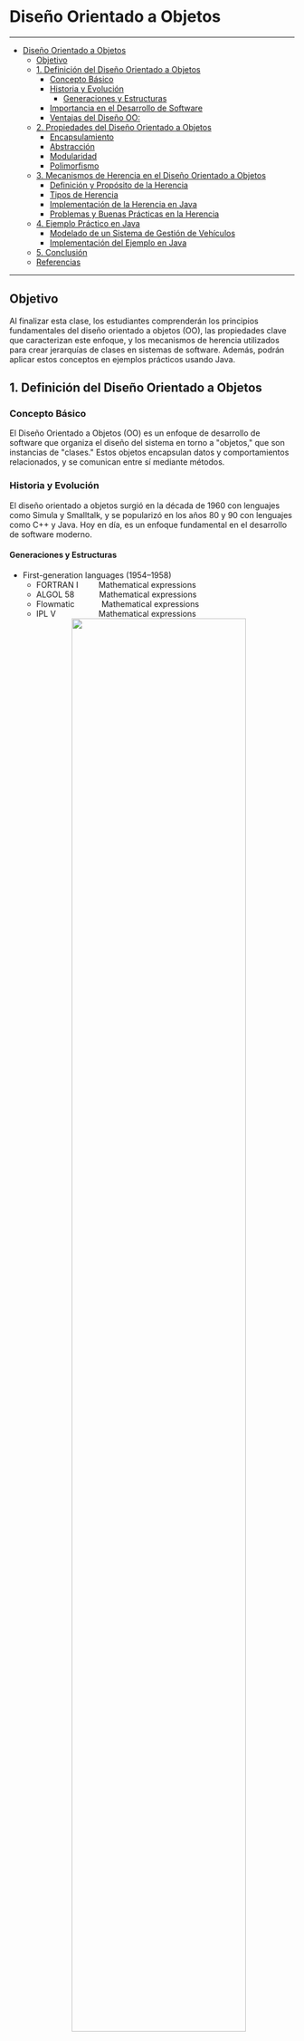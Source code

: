 # Diseño Orientado a Objetos

---

<!-- @import "[TOC]" {cmd="toc" depthFrom=1 depthTo=6 orderedList=false} -->

<!-- code_chunk_output -->

- [Diseño Orientado a Objetos](#diseño-orientado-a-objetos)
  - [Objetivo](#objetivo)
  - [1. Definición del Diseño Orientado a Objetos](#1-definición-del-diseño-orientado-a-objetos)
    - [Concepto Básico](#concepto-básico)
    - [Historia y Evolución](#historia-y-evolución)
      - [Generaciones y Estructuras](#generaciones-y-estructuras)
    - [Importancia en el Desarrollo de Software](#importancia-en-el-desarrollo-de-software)
    - [Ventajas del Diseño OO:](#ventajas-del-diseño-oo)
  - [2. Propiedades del Diseño Orientado a Objetos](#2-propiedades-del-diseño-orientado-a-objetos)
    - [Encapsulamiento](#encapsulamiento)
    - [Abstracción](#abstracción)
    - [Modularidad](#modularidad)
    - [Polimorfismo](#polimorfismo)
  - [3. Mecanismos de Herencia en el Diseño Orientado a Objetos](#3-mecanismos-de-herencia-en-el-diseño-orientado-a-objetos)
    - [Definición y Propósito de la Herencia](#definición-y-propósito-de-la-herencia)
    - [Tipos de Herencia](#tipos-de-herencia)
    - [Implementación de la Herencia en Java](#implementación-de-la-herencia-en-java)
    - [Problemas y Buenas Prácticas en la Herencia](#problemas-y-buenas-prácticas-en-la-herencia)
  - [4. Ejemplo Práctico en Java](#4-ejemplo-práctico-en-java)
    - [Modelado de un Sistema de Gestión de Vehículos](#modelado-de-un-sistema-de-gestión-de-vehículos)
    - [Implementación del Ejemplo en Java](#implementación-del-ejemplo-en-java)
  - [5. Conclusión](#5-conclusión)
  - [Referencias](#referencias)

<!-- /code_chunk_output -->


---

## Objetivo

Al finalizar esta clase, los estudiantes comprenderán los principios fundamentales del diseño orientado a objetos (OO), las propiedades clave que caracterizan este enfoque, y los mecanismos de herencia utilizados para crear jerarquías de clases en sistemas de software. Además, podrán aplicar estos conceptos en ejemplos prácticos usando Java.


## 1. Definición del Diseño Orientado a Objetos

### Concepto Básico

El Diseño Orientado a Objetos (OO) es un enfoque de desarrollo de software que organiza el diseño del sistema en torno a "objetos," que son instancias de "clases." Estos objetos encapsulan datos y comportamientos relacionados, y se comunican entre sí mediante métodos.

### Historia y Evolución
El diseño orientado a objetos surgió en la década de 1960 con lenguajes como Simula y Smalltalk, y se popularizó en los años 80 y 90 con lenguajes como C++ y Java. Hoy en día, es un enfoque fundamental en el desarrollo de software moderno.

#### Generaciones y Estructuras
- First-generation languages (1954–1958)
  - FORTRAN I &emsp;&emsp; Mathematical expressions
  - ALGOL 58  &emsp;&nbsp;  &emsp; Mathematical expressions
  - Flowmatic &emsp;&nbsp;&nbsp; &emsp; Mathematical expressions
  - IPL V &emsp; &emsp; &emsp; &emsp; Mathematical expressions
  <div align="center">
    <img src="./images/topology1.png" width=80%>
  </div>
- Second-generation languages (1959–1961)
  - FORTRAN II &emsp;&emsp; Subroutines, separate compilation
  - ALGOL 60 &emsp;&emsp; &emsp;Block structure, data types
  - COBOL &emsp;&emsp; &emsp; &emsp;Data description, file handling
  - Lisp &emsp;&emsp;&emsp;&emsp;&emsp; &emsp;List processing, pointers, garbage collection
  <div align="center">
    <img src="./images/topology2.png" width=80%>
  </div>
- Third-generation languages (1962–1970)
  - PL/1 &emsp;&emsp;&emsp;&emsp;&emsp;&emsp; FORTRAN + ALGOL + COBOL
  - ALGOL 68 &emsp;&emsp; &emsp; Rigorous successor to ALGOL 60
  - Pascal &emsp;&emsp;&emsp;&emsp; &emsp;Simple successor to ALGOL 60
  - Simula &emsp;&emsp;&emsp;&emsp;&emsp; Classes, data abstraction
  <div align="center">
    <img src="./images/topology3.png" width=80%>
  </div>
- The generation gap (1970–1980)
Many different languages were invented, but few endured. However, the following are worth noting:
  - C &emsp; &emsp; &emsp; &emsp;&emsp;&emsp;&emsp;Efficient; small executables
  - FORTRAN 77 &emsp; &emsp; ANSI standardization
- Object-orientation boom (1980–1990, but few languages survive)
  - Smalltalk 80  &emsp; &emsp; &emsp; Pure object-oriented language
  - C++ &emsp; &emsp; &emsp; &emsp; &emsp;&emsp; Derived from C and Simula
  - Ada83 &emsp; &emsp; &emsp; &emsp; &emsp; Strong typing; heavy Pascal influence
  - Eiffel &emsp; &emsp; &emsp; &emsp;&emsp;&emsp;  Derived from Ada and Simula
- Emergence of frameworks (1990–today)
  Much language activity, revisions, and standardization have occurred, leading to programming frameworks.
  - Visual Basic &emsp; &emsp; &emsp;  Eased development of the graphical user interface (GUI) for Windows applications
  - Java &emsp; &emsp; &emsp; &emsp; &emsp;&emsp; Successor to Oak; designed for portability
  - Python &emsp; &emsp; &emsp; &emsp; &emsp;   Object-oriented scripting language
  - J2EE &emsp; &emsp; &emsp; &emsp;&emsp;&emsp;  Java-based framework for enterprise computing
  - .NET &emsp; &emsp; &emsp; &emsp;&emsp;&emsp;  Microsoft’s object-based framework
  - Visual C# &emsp; &emsp; &emsp; &emsp; Java competitor for the Microsoft .NET
  Framework
  - Visual Basic .NET &emsp; Visual Basic for the Microsoft .NET Framework


<div align="center">
  <img src="./images/topology4.png" width=80%>
</div>

<div align="center">
  <img src="./images/topology5.png" width=80%>
</div>



### Importancia en el Desarrollo de Software
El enfoque orientado a objetos facilita el diseño de sistemas complejos al promover la reutilización de código, la modularidad y la claridad en la estructura del software. Este enfoque es crucial para construir sistemas escalables, mantenibles y fáciles de entender.

### Ventajas del Diseño OO:

- **Modularidad**: Dividir un sistema en objetos ayuda a gestionar la complejidad y facilita el mantenimiento.
- **Reutilización**: Las clases y objetos pueden ser reutilizados en diferentes partes del sistema o en otros proyectos.
- **Flexibilidad**: El diseño OO permite modificaciones y ampliaciones sin afectar la estructura completa del sistema.

## 2. Propiedades del Diseño Orientado a Objetos

### Encapsulamiento
El encapsulamiento es el proceso de ocultar los detalles internos de un objeto y exponer solo lo necesario a través de una interfaz pública. Esto se logra mediante el uso de modificadores de acceso (público, privado, protegido) en las clases de Java.

<div align="center">
  <img src="./images/encapsulation.png" width=80%>
</div>

### Abstracción
La abstracción permite a los desarrolladores centrarse en lo esencial, ignorando los detalles complejos que no son relevantes en un contexto particular. Las clases abstractas e interfaces en Java ayudan a lograr la abstracción.

<div align="center">
  <img src="./images/abstraction0.png" width=80%>
</div>


### Modularidad
La modularidad divide el software en partes manejables, llamadas "módulos" o "clases", que pueden desarrollarse, probarse y mantener de forma independiente.

<div align="center">
  <img src="./images/modularity.png" width=80%>
</div>

### Polimorfismo
El polimorfismo permite que un objeto se comporte de diferentes maneras según el contexto. En Java, se implementa mediante la sobrecarga de métodos y la implementación de interfaces.

## 3. Mecanismos de Herencia en el Diseño Orientado a Objetos

### Definición y Propósito de la Herencia
La herencia es un mecanismo que permite que una clase (subclase o clase hija) herede atributos y métodos de otra clase (superclase o clase padre). Esto facilita la reutilización de código y la creación de jerarquías de clases que reflejan relaciones "es-un" (is-a) en el mundo real.

<div align="center">
  <img src="./images/abstraction.png" width=60%>
</div>

### Tipos de Herencia
- **Herencia Simple:** Una clase hereda de una única superclase.
- **Herencia Múltiple:** Una clase hereda de más de una superclase. (No soportada directamente en Java, pero se puede simular mediante interfaces).
- **Herencia Jerárquica:** Varias clases heredan de una misma superclase.
- **Herencia Multinivel:** Una clase hereda de una subclase que a su vez es una subclase de otra clase.

### Implementación de la Herencia en Java
```java
class Vehiculo {
    String marca;
    int año;

    public Vehiculo(String marca, int año) {
        this.marca = marca;
        this.año = año;
    }

    public void encender() {
        System.out.println("El vehículo está encendido.");
    }
}

class Coche extends Vehiculo {
    int puertas;

    public Coche(String marca, int año, int puertas) {
        super(marca, año);
        this.puertas = puertas;
    }

    @Override
    public void encender() {
        System.out.println("El coche está encendido.");
    }
}
```
### Problemas y Buenas Prácticas en la Herencia
- **Problemas de Herencia Múltiple:** Java no soporta herencia múltiple para evitar la ambigüedad que podría surgir.
- **Uso Juicioso de la Herencia:** Se recomienda usar la herencia solo cuando hay una verdadera relación "es-un" entre las clases. De lo contrario, la composición podría ser más apropiada.

## 4. Ejemplo Práctico en Java

### Modelado de un Sistema de Gestión de Vehículos
   - Crear clases `Vehiculo`, `Coche`, `Moto` y `Camion`.
   - Implementar características comunes como `marca`, `año`, y métodos como `encender()` en la clase `Vehiculo`.
   - Extender `Vehiculo` para que `Coche`, `Moto` y `Camion` hereden sus atributos y métodos.
   - Utilizar polimorfismo para implementar métodos como `encender()` de manera diferente en cada subclase.

### Implementación del Ejemplo en Java
   ```java
   class Vehiculo {
       protected String marca;
       protected int año;

       public Vehiculo(String marca, int año) {
           this.marca = marca;
           this.año = año;
       }

       public void encender() {
           System.out.println("El vehículo está encendido.");
       }
   }

   class Coche extends Vehiculo {
       public Coche(String marca, int año) {
           super(marca, año);
       }

       @Override
       public void encender() {
           System.out.println("El coche está encendido.");
       }
   }

   class Moto extends Vehiculo {
       public Moto(String marca, int año) {
           super(marca, año);
       }

       @Override
       public void encender() {
           System.out.println("La moto está encendida.");
       }
   }

   public class TestVehiculos {
       public static void main(String[] args) {
           Vehiculo miCoche = new Coche("Toyota", 2020);
           Vehiculo miMoto = new Moto("Harley", 2021);

           miCoche.encender();
           miMoto.encender();
       }
   }
   ```

## 5. Conclusión

El diseño orientado a objetos es una herramienta poderosa para crear sistemas de software robustos y mantenibles. A través de la encapsulación, la abstracción, la modularidad y el polimorfismo, los desarrolladores pueden construir soluciones flexibles y escalables. La herencia, cuando se usa adecuadamente, permite la reutilización efectiva del código y la creación de estructuras jerárquicas que reflejan las relaciones naturales en el sistema. Sin embargo, es importante usar la herencia con cuidado y considerar alternativas como la composición cuando sea más apropiado. El dominio de estos conceptos permitirá a los estudiantes diseñar e implementar software de alta calidad en Java. 


## Referencias

- Grady Booch, Robert A. Maksimchuk, Michael W. Engel, Bobbi J. Young, Jim Conallen, Kelli A. Houston. *Object-Oriented Analysis and Design with Applications*. Addison-Wesley (2007), Tercera edición.